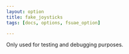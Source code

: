 ```yaml
---
layout: option
title: fake_joysticks
tags: [docs, options, fsuae_option]

---
```


Only used for testing and debugging purposes.

